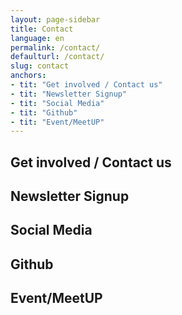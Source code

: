```yaml
---
layout: page-sidebar
title: Contact
language: en
permalink: /contact/
defaulturl: /contact/
slug: contact
anchors:
- tit: "Get involved / Contact us"
- tit: "Newsletter Signup"
- tit: "Social Media"
- tit: "Github"
- tit: "Event/MeetUP"
---
```

## Get involved / Contact us

## Newsletter Signup

## Social Media

## Github

## Event/MeetUP
